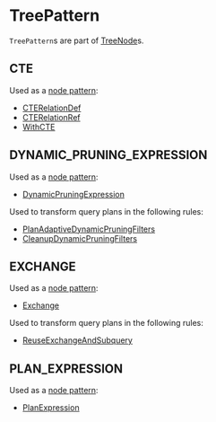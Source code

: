 # TreePattern

`TreePattern`s are part of [TreeNode](TreeNode.md#node-patterns)s.

## <span id="CTE"> CTE

Used as a [node pattern](TreeNode.md#nodePatterns):

* [CTERelationDef](../logical-operators/CTERelationDef.md)
* [CTERelationRef](../logical-operators/CTERelationRef.md)
* [WithCTE](../logical-operators/WithCTE.md)

## <span id="DYNAMIC_PRUNING_EXPRESSION"> DYNAMIC_PRUNING_EXPRESSION

Used as a [node pattern](TreeNode.md#nodePatterns):

* [DynamicPruningExpression](../expressions/DynamicPruningExpression.md)

Used to transform query plans in the following rules:

* [PlanAdaptiveDynamicPruningFilters](../adaptive-query-execution/PlanAdaptiveDynamicPruningFilters.md)
* [CleanupDynamicPruningFilters](../logical-optimizations/CleanupDynamicPruningFilters.md)

## <span id="EXCHANGE"> EXCHANGE

Used as a [node pattern](TreeNode.md#nodePatterns):

* [Exchange](../physical-operators/Exchange.md)

Used to transform query plans in the following rules:

* [ReuseExchangeAndSubquery](../physical-optimizations/ReuseExchangeAndSubquery.md)

## <span id="PLAN_EXPRESSION"> PLAN_EXPRESSION

Used as a [node pattern](TreeNode.md#nodePatterns):

* [PlanExpression](../expressions/PlanExpression.md)
